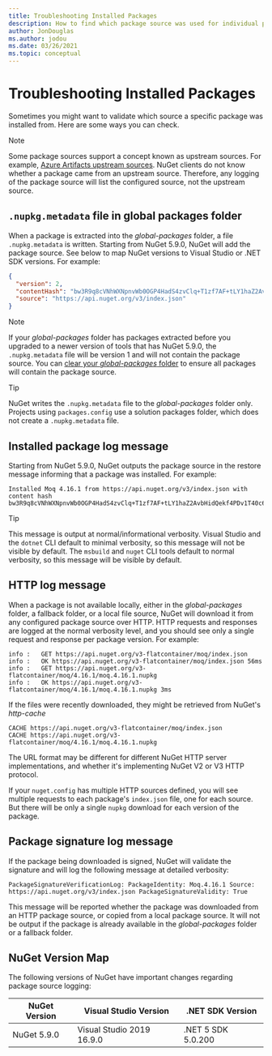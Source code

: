 ```yaml
---
title: Troubleshooting Installed Packages
description: How to find which package source was used for individual packages
author: JonDouglas
ms.author: jodou
ms.date: 03/26/2021
ms.topic: conceptual
---
```


# Troubleshooting Installed Packages

Sometimes you might want to validate which source a specific package was installed from. Here are some ways you can check.

> [!Note]
> Some package sources support a concept known as upstream sources. For example, [Azure Artifacts upstream sources](/azure/devops/artifacts/concepts/upstream-sources). NuGet clients do not know whether a package came from an upstream source. Therefore, any logging of the package source will list the configured source, not the upstream source.

## `.nupkg.metadata` file in global packages folder

When a package is extracted into the *global-packages* folder, a file `.nupkg.metadata` is written. Starting from NuGet 5.9.0, NuGet will add the package source. See below to map NuGet versions to Visual Studio or .NET SDK versions. For example:

```json
{
  "version": 2,
  "contentHash": "bw3R9q8cVNhWXNpnvWb0OGP4HadS4zvClq+T1zf7AF+tLY1haZ2AvbHidQekf4PDv1T40c6brZeT/V0IBq7cEQ==",
  "source": "https://api.nuget.org/v3/index.json"
}
```

> [!Note]
> If your *global-packages* folder has packages extracted before you upgraded to a newer version of tools that has NuGet 5.9.0, the `.nupkg.metadata` file will be version 1 and will not contain the package source. You can [clear your *global-packages* folder](../consume-packages/managing-the-global-packages-and-cache-folders.md#clearing-local-folders) to ensure all packages will contain the package source.

> [!Tip]
> NuGet writes the `.nupkg.metadata` file to the *global-packages* folder only. Projects using `packages.config` use a solution packages folder, which does not create a `.nupkg.metadata` file.

## Installed package log message

Starting from NuGet 5.9.0, NuGet outputs the package source in the restore message informing that a package was installed. For example:

```text
Installed Moq 4.16.1 from https://api.nuget.org/v3/index.json with content hash bw3R9q8cVNhWXNpnvWb0OGP4HadS4zvClq+T1zf7AF+tLY1haZ2AvbHidQekf4PDv1T40c6brZeT/V0IBq7cEQ==.
```

> [!Tip]
> This message is output at normal/informational verbosity. Visual Studio and the `dotnet` CLI default to minimal verbosity, so this message will not be visible by default. The `msbuild` and `nuget` CLI tools default to normal verbosity, so this message will be visible by default.

## HTTP log message

When a package is not available locally, either in the *global-packages* folder, a fallback folder, or a local file source, NuGet will download it from any configured package source over HTTP. HTTP requests and responses are logged at the normal verbosity level, and you should see only a single request and response per package version. For example:

```text
info :   GET https://api.nuget.org/v3-flatcontainer/moq/index.json
info :   OK https://api.nuget.org/v3-flatcontainer/moq/index.json 56ms
info :   GET https://api.nuget.org/v3-flatcontainer/moq/4.16.1/moq.4.16.1.nupkg
info :   OK https://api.nuget.org/v3-flatcontainer/moq/4.16.1/moq.4.16.1.nupkg 3ms
```

If the files were recently downloaded, they might be retrieved from NuGet's *http-cache*

```text
CACHE https://api.nuget.org/v3-flatcontainer/moq/index.json
CACHE https://api.nuget.org/v3-flatcontainer/moq/4.16.1/moq.4.16.1.nupkg
```

The URL format may be different for different NuGet HTTP server implementations, and whether it's implementing NuGet V2 or V3 HTTP protocol.

If your `nuget.config` has multiple HTTP sources defined, you will see multiple requests to each package's `index.json` file, one for each source. But there will be only a single `nupkg` download for each version of the package.

## Package signature log message

If the package being downloaded is signed, NuGet will validate the signature and will log the following message at detailed verbosity:

```text
PackageSignatureVerificationLog: PackageIdentity: Moq.4.16.1 Source: https://api.nuget.org/v3/index.json PackageSignatureValidity: True
```

This message will be reported whether the package was downloaded from an HTTP package source, or copied from a local package source. It will not be output if the package is already available in the *global-packages* folder or a fallback folder.

## NuGet Version Map

The following versions of NuGet have important changes regarding package source logging:

|NuGet Version|Visual Studio Version|.NET SDK Version|
|---|---|---|
|NuGet 5.9.0|Visual Studio 2019 16.9.0|.NET 5 SDK 5.0.200|
